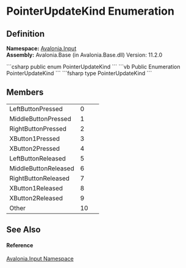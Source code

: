 # PointerUpdateKind Enumeration




## Definition
**Namespace:** <a href="N_Avalonia_Input">Avalonia.Input</a>  
**Assembly:** Avalonia.Base (in Avalonia.Base.dll) Version: 11.2.0

<Tabs groupId="api-code-preview">
<TabItem value="csharp" label="C#">
```csharp
public enum PointerUpdateKind
```
</TabItem>
<TabItem value="vb" label="VB">
```vb
Public Enumeration PointerUpdateKind
```
</TabItem>
<TabItem value="fsharp" label="F#">
```fsharp
type PointerUpdateKind
```
</TabItem>
</Tabs>



## Members
<table>
<tr>
<td>LeftButtonPressed</td>
<td>0</td>
<td> </td>
</tr>
<tr>
<td>MiddleButtonPressed</td>
<td>1</td>
<td> </td>
</tr>
<tr>
<td>RightButtonPressed</td>
<td>2</td>
<td> </td>
</tr>
<tr>
<td>XButton1Pressed</td>
<td>3</td>
<td> </td>
</tr>
<tr>
<td>XButton2Pressed</td>
<td>4</td>
<td> </td>
</tr>
<tr>
<td>LeftButtonReleased</td>
<td>5</td>
<td> </td>
</tr>
<tr>
<td>MiddleButtonReleased</td>
<td>6</td>
<td> </td>
</tr>
<tr>
<td>RightButtonReleased</td>
<td>7</td>
<td> </td>
</tr>
<tr>
<td>XButton1Released</td>
<td>8</td>
<td> </td>
</tr>
<tr>
<td>XButton2Released</td>
<td>9</td>
<td> </td>
</tr>
<tr>
<td>Other</td>
<td>10</td>
<td> </td>
</tr>
</table>

## See Also


#### Reference
<a href="N_Avalonia_Input">Avalonia.Input Namespace</a>  
